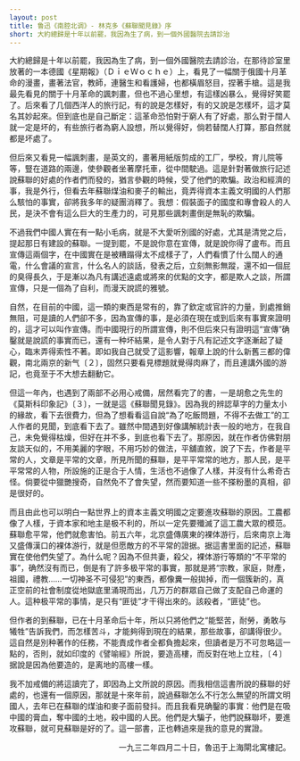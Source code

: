 ```yaml
---
layout: post
title: 鲁迅《南腔北调》- 林克多《蘇聯聞見錄》序
short: 大約總歸是十年以前罷，我因為生了病，到一個外國醫院去請診治
---
```


大約總歸是十年以前罷，我因為生了病，到一個外國醫院去請診治，在那待診室里放著的一本德國《星期報》（ＤｉｅＷｏｃｈｅ）上，看見了一幅關于俄國十月革命的漫畫，畫著法官，教師，連醫生和看護婦，也都橫眉怒目，捏著手槍。這是我最先看見的關于十月革命的諷刺畫，但也不過心里想，有這樣凶暴么，覺得好笑罷了。后來看了几個西洋人的旅行記，有的說是怎樣好，有的又說是怎樣坏，這才莫名其妙起來。但到底也是自己斷定：這革命恐怕對于窮人有了好處，那么對于闊人就一定是坏的，有些旅行者為窮人設想，所以覺得好，倘若替闊人打算，那自然就都是坏處了。

但后來又看見一幅諷刺畫，是英文的，畫著用紙版剪成的工厂，學校，育儿院等等，豎在道路的兩邊，使參觀者坐著摩托車，從中間駛過。這是針對著做旅行記述說蘇聯的好處的作者們而發的，猶言參觀的時候，受了他們的欺騙。政治和經濟的事，我是外行，但看去年蘇聯煤油和麥子的輸出，竟弄得資本主義文明國的人們那么駭怕的事實，卻將我多年的疑團消釋了。我想：假裝面子的國度和專會殺人的人民，是決不會有這么巨大的生產力的，可見那些諷刺畫倒是無恥的欺騙。

不過我們中國人實在有一點小毛病，就是不大愛听別國的好處，尤其是清党之后，提起那日有建設的蘇聯。一提到罷，不是說你意在宣傳，就是說你得了盧布。而且宣傳這兩個字，在中國實在是被糟蹋得太不成樣子了，人們看慣了什么闊人的通電，什么會議的宣言，什么名人的談話，發表之后，立刻無影無蹤，還不如一個屁的臭得長久，于是漸以為凡有講述遠處或將來的优點的文字，都是欺人之談，所謂宣傳，只是一個為了自利，而漫天說謊的雅號。

自然，在目前的中國，這一類的東西是常有的，靠了欽定或官許的力量，到處推銷無阻，可是讀的人們卻不多，因為宣傳的事，是必須在現在或到后來有事實來證明的，這才可以叫作宣傳。而中國現行的所謂宣傳，則不但后來只有證明這“宣傳”确鑿就是說謊的事實而已，還有一种坏結果，是令人對于凡有記述文字逐漸起了疑心，臨末弄得索性不著。即如我自己就受了這影響，報章上說的什么新舊三都的偉觀，南北兩京的新气〔２〕，固然只要看見標題就覺得肉麻了，而且連講外國的游記，也竟至于不大想去翻動它。

但這一年內，也遇到了兩部不必用心戒備，居然看完了的書，一是胡愈之先生的《莫斯科印象記》〔３〕，一就是這《蘇聯聞見錄》。因為我的辨認草字的力量太小的緣故，看下去很費力，但為了想看看這自說“為了吃飯問題，不得不去做工”的工人作者的見聞，到底看下去了。雖然中間遇到好像講解統計表一般的地方，在我自己，未免覺得枯燥，但好在并不多，到底也看下去了。那原因，就在作者仿佛對朋友談天似的，不用美麗的字眼，不用巧妙的做法，平舖直敘，說了下去，作者是平常的人，文章是平常的文章，所見所聞的蘇聯，是平平常常的地方，那人民，是平平常常的人物，所設施的正是合于人情，生活也不過像了人樣，并沒有什么希奇古怪。倘要從中獵艷搜奇，自然免不了會失望，然而要知道一些不搽粉墨的真相，卻是很好的。

而且由此也可以明白一點世界上的資本主義文明國之定要進攻蘇聯的原因。工農都像了人樣，于資本家和地主是极不利的，所以一定先要殲滅了這工農大眾的模范。蘇聯愈平常，他們就愈害怕。前五六年，北京盛傳廣東的裸体游行，后來南京上海又盛傳漢口的裸体游行，就是但愿敵方的不平常的證据。据這書里面的記述，蘇聯實在使他們失望了。為什么呢？因為不但共妻，殺父，裸体游行等類的“不平常的事”，确然沒有而已，倒是有了許多极平常的事實，那就是將“宗教，家庭，財產，祖國，禮教……一切神圣不可侵犯”的東西，都像糞一般拋掉，而一個簇新的，真正空前的社會制度從地獄底里涌現而出，几万万的群眾自己做了支配自己命運的人。這种极平常的事情，是只有“匪徒”才干得出來的。該殺者，“匪徒”也。

但作者的到蘇聯，已在十月革命后十年，所以只將他們之“能堅苦，耐勞，勇敢与犧牲”告訴我們，而怎樣苦斗，才能夠得到現在的結果，那些故事，卻講得很少。這自然是別种著作的任務，不能責成作者全都負擔起來，但讀者是万不可忽略這一點的，否則，就如印度的《譬喻經》所說，要造高樓，而反對在地上立柱，〔４〕据說是因為他要造的，是离地的高樓一樣。

我不加戒備的將這讀完了，即因為上文所說的原因。而我相信這書所說的蘇聯的好處的，也還有一個原因，那就是十來年前，說過蘇聯怎么不行怎么無望的所謂文明國人，去年已在蘇聯的煤油和麥子面前發抖。而且我看見确鑿的事實：他們是在吸中國的膏血，奪中國的土地，殺中國的人民。他們是大騙子，他們說蘇聯坏，要進攻蘇聯，就可見蘇聯是好的了。這一部書，正也轉過來是我的意見的實證。

<p style="text-align: right;">一九三二年四月二十日，魯迅于上海閘北寓樓記。</p>
